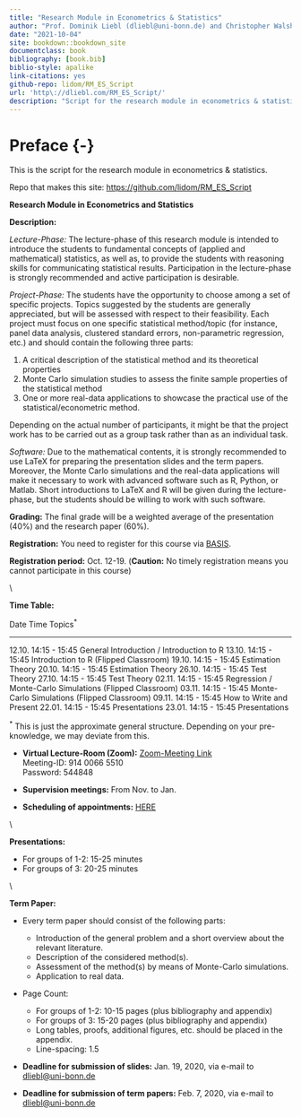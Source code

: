 ```yaml
--- 
title: "Research Module in Econometrics & Statistics"
author: "Prof. Dominik Liebl (dliebl@uni-bonn.de) and Christopher Walsh"
date: "2021-10-04"
site: bookdown::bookdown_site
documentclass: book
bibliography: [book.bib]
biblio-style: apalike
link-citations: yes
github-repo: lidom/RM_ES_Script
url: 'http\://dliebl.com/RM_ES_Script/'
description: "Script for the research module in econometrics & statistics (University Bonn)."
---
```


# Preface {-}


This is the script for the research module in econometrics & statistics. 


Repo that makes this site: https://github.com/lidom/RM_ES_Script


**Research Module in Econometrics and Statistics** 

**Description:**

*Lecture-Phase:* The lecture-phase of this research module is intended to introduce the students to fundamental concepts of (applied and mathematical) statistics, as well as, to provide the students with reasoning skills for communicating statistical results. Participation in the lecture-phase is strongly recommended and active participation is desirable. 

*Project-Phase:* The students have the opportunity to choose among a set of specific projects. Topics suggested by the students are generally appreciated, but will be assessed with respect to their feasibility. Each project must focus on one specific statistical method/topic (for instance, panel data analysis, clustered standard errors, non-parametric regression, etc.) and should contain the following three parts:

  1. A critical description of the statistical method and its theoretical properties 
  2. Monte Carlo simulation studies to assess the finite sample properties of the statistical method
  3. One or more real-data applications to showcase the practical use of the statistical/econometric method. 

Depending on the actual number of participants, it might be that the project work has to be carried out as a group task rather than as an individual task.

*Software:* Due to the mathematical contents, it is strongly recommended to use LaTeX for preparing the presentation slides and the term papers. Moreover, the Monte Carlo simulations and the real-data applications will make it necessary to work with advanced software such as R, Python, or Matlab. Short introductions to LaTeX and R will be given during the lecture-phase, but the students should be willing to work with such software. 

**Grading:** The final grade will be a weighted average of the presentation (40%) and the  research paper (60%).

**Registration:** You need to register for this course via [BASIS](https://basis.uni-bonn.de/). 

**Registration period:**  Oct. 12-19. (**Caution:** No timely registration means you cannot participate in this course)   


\


**Time Table:**

Date        Time               Topics$^*$
----------  -----------------  ---------------------------------
12.10.      14:15 - 15:45      General Introduction / Introduction to R
13.10.      14:15 - 15:45      Introduction to R (Flipped Classroom)
19.10.      14:15 - 15:45      Estimation Theory
20.10.      14:15 - 15:45      Estimation Theory
26.10.      14:15 - 15:45      Test Theory
27.10.      14:15 - 15:45      Test Theory
02.11.      14:15 - 15:45      Regression / Monte-Carlo Simulations (Flipped Classroom)
03.11.      14:15 - 15:45      Monte-Carlo Simulations  (Flipped Classroom)
09.11.      14:15 - 15:45      How to Write and Present
22.01.      14:15 - 15:45      Presentations
23.01.      14:15 - 15:45      Presentations

$^*$ This is just the approximate general structure. Depending on your pre-knowledge, we may deviate from this.


- **Virtual Lecture-Room (Zoom):** [Zoom-Meeting Link](https://uni-bonn.zoom.us/j/91400665510?pwd=RUl5NW9mMjcyQlk2VkRGbXFrSmJlQT09) \
Meeting-ID: 914 0066 5510\
Password: 544848

- **Supervision meetings:** From Nov. to Jan. 
- **Scheduling of appointments:** [HERE](https://docs.google.com/spreadsheets/d/1clb0ple3GaRlwod5JOKK84A996p1BKNMSs32JrqBZ_A/edit?usp=sharing)


\


**Presentations:**

* For groups of 1-2: 15-25 minutes
* For groups of   3: 20-25 minutes


\


**Term Paper:**

* Every term paper should consist of the following parts:
    * Introduction of the general problem and a short overview about the relevant literature.
    * Description of the considered method(s).
    * Assessment of the method(s) by means of Monte-Carlo simulations.
    * Application to real data.
* Page Count:
    * For groups of 1-2: 10-15 pages (plus bibliography and appendix)
    * For groups of 3: 15-20 pages (plus bibliography and appendix)
    * Long tables, proofs, additional figures, etc. should be placed in the appendix.
    * Line-spacing: 1.5
    
* **Deadline for submission of slides:** Jan. 19, 2020, via e-mail to [dliebl@uni-bonn.de](mailto:dliebl@uni-bonn.de)    
* **Deadline for submission of term papers:** Feb. 7, 2020, via e-mail to [dliebl@uni-bonn.de](mailto:dliebl@uni-bonn.de)





